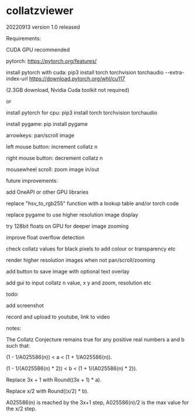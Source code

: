 # collatzviewer

20220913 version 1.0 released



Requirements:

CUDA GPU recommended

pytorch: https://pytorch.org/features/

install pytorch with cuda: pip3 install torch torchvision torchaudio --extra-index-url https://download.pytorch.org/whl/cu117

(2.3GB download, Nvidia Cuda toolkit not required)

or

install pytorch for cpu: pip3 install torch torchvision torchaudio

install pygame: pip install pygame

arrowkeys: pan/scroll image

left mouse button: increment collatz n

right mouse button: decrement collatz n

mousewheel scroll: zoom image in/out




future improvements:

add OneAPI or other GPU libraries

replace "hsv_to_rgb255" function with a lookup table and/or torch code

replace pygame to use higher resolution image display

try 128bit floats on GPU for deeper image zooming

improve float overflow detection

check collatz values for black pixels to add colour or transparency etc

render higher resolution images when not pan/scroll/zooming

add button to save image with optional text overlay

add gui to input collatz n value, x y and zoom, resolution etc

todo:

add screenshot


record and upload to youtube, link to video






notes:

The Collatz Conjecture remains true for any positive real numbers a and b such that:

  (1 - 1/A025586(n)) < a < (1 + 1/A025586(n)).
  
  (1 - 1/(A025586(n) * 2)) < b < (1 + 1/(A025586(n) * 2)).
  
  Replace 3x + 1 with Round((3x + 1) * a).
  
  Replace x/2 with Round((x/2) * b).

  A025586(n) is reached by the 3x+1 step, A025586(n)/2 is the max value for the x/2 step.
  

